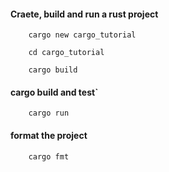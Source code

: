 #### Craete, build and run a rust project
        cargo new cargo_tutorial

        cd cargo_tutorial

        cargo build
#### cargo build and test`
        cargo run
#### format the project
        cargo fmt
